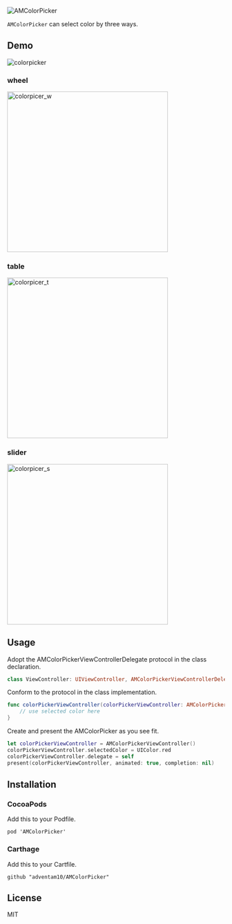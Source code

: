 ![AMColorPicker](https://github.com/Tobaloidee/AMColorPicker/blob/master/logo/logotype-a.png)

`AMColorPicker`  can select color by three ways.

## Demo

![colorpicker](https://user-images.githubusercontent.com/34936885/34912854-08240a12-f92f-11e7-8f1a-f1589ca8f8ec.gif)

### wheel

<img width="372" alt="colorpicer_w" src="https://user-images.githubusercontent.com/34936885/35519518-d76bd3ca-0557-11e8-87f6-8f3c380b1583.png">

### table

<img width="372" alt="colorpicer_t" src="https://user-images.githubusercontent.com/34936885/35519545-eb43810e-0557-11e8-83a6-420cb32fe54a.png">

### slider

<img width="372" alt="colorpicer_s" src="https://user-images.githubusercontent.com/34936885/35519569-f804158e-0557-11e8-95ea-05318a72db47.png">

## Usage

Adopt the AMColorPickerViewControllerDelegate protocol in the class declaration.

```swift
class ViewController: UIViewController, AMColorPickerViewControllerDelegate
``` 

Conform to the protocol in the class implementation.

```swift
func colorPickerViewController(colorPickerViewController: AMColorPickerViewController, didSelect color: UIColor) {    
    // use selected color here
}
```

Create and present the AMColorPicker as you see fit.

```swift
let colorPickerViewController = AMColorPickerViewController()
colorPickerViewController.selectedColor = UIColor.red
colorPickerViewController.delegate = self
present(colorPickerViewController, animated: true, completion: nil)
```

## Installation

### CocoaPods

Add this to your Podfile.

```ogdl
pod 'AMColorPicker'
```

### Carthage

Add this to your Cartfile.

```ogdl
github "adventam10/AMColorPicker"
```

## License

MIT
